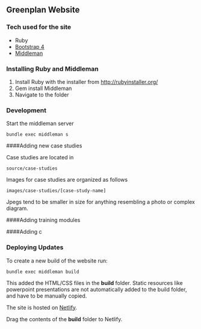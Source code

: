 ## Greenplan Website

### Tech used for the site

* Ruby
* [Bootstrap 4](http://v4-alpha.getbootstrap.com/)
* [Middleman](https://middlemanapp.com/)

### Installing Ruby and Middleman

1. Install Ruby with the installer from http://rubyinstaller.org/
2. Gem install Middleman
3. Navigate to the folder

### Development

Start the middleman server

    bundle exec middleman s

####Adding new case studies

Case studies are located in
    
    source/case-studies

Images for case studies are organized as follows 
    
    images/case-studies/[case-study-name]

Jpegs tend to be smaller in size for anything resembling a photo or complex diagram. 

####Adding training modules


####Adding c


### Deploying Updates

To create a new build of the website run:

    bundle exec middleman build

This added the HTML/CSS files in the **build** folder. Static resources like powerpoint presentations are not automatically added to the build folder, and have to be manually copied. 

The site is hosted on [Netlify](https://www.netlify.com/).

Drag the contents of the **build** folder to Netlify.